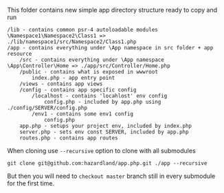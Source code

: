 This folder contains new simple app directory structure ready to copy and run

```
/lib - contains common psr-4 autoloadable modules \Namespace1\Namespace2\Class1 => ./lib/namespace1/src/Namespace2/Class1.php
/app - contains everything under \App namespace in src folder + app resource
    /src - contains everything under \App namespace \App\Controller\Home => ./app/src/Controller/Home.php
    /public - contains what is exposed in wwwroot
        index.php - app entry point
    /views - contains app views
    /config - contains app specific config
        /localhost - contains 'locahlost' env config
            config.php - included by app.php using ./config/SERVER/config.php
        /env1 - contains some env1 config
            config.php
    app.php - setups your project env, included by index.php
    server.php - sets env const SERVER, included by app.php
    routes.php - contains app routes
```
When cloning use ```--recursive``` option to clone with all submodules
```
git clone git@github.com:hazardland/app.php.git ./app --recursive
```
But then you will need to ```checkout master``` branch still in every submodule for the first time.
